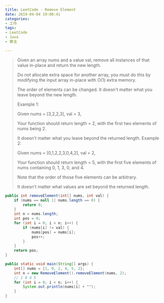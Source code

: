 ```yaml
---
title: LeetCode - Remove Element
date: 2019-04-04 19:00:41
categories:
- 工作
tags:
- LeetCode
- Java
- 算法

---
```

> Given an array nums and a value val, remove all instances of that value in-place and return the new length.
> 
> Do not allocate extra space for another array, you must do this by modifying the input array in-place with O(1) extra memory.
> 
> The order of elements can be changed. It doesn't matter what you leave beyond the new length.
> 
> Example 1:
> 
> Given nums = [3,2,2,3], val = 3,
> 
> Your function should return length = 2, with the first two elements of nums being 2.
> 
> It doesn't matter what you leave beyond the returned length.
> Example 2:
> 
> Given nums = [0,1,2,2,3,0,4,2], val = 2,
> 
> Your function should return length = 5, with the first five elements of nums containing 0, 1, 3, 0, and 4.
> 
> Note that the order of those five elements can be arbitrary.
> 
> It doesn't matter what values are set beyond the returned length.


```java
public int removeElement(int[] nums, int val) {
    if (nums == null || nums.length == 0) {
        return 0;
    }
    int n = nums.length;
    int pos = 0;
    for (int i = 0; i < n; i++) {
        if (nums[i] != val) {
            nums[pos] = nums[i];
            pos++;
        }
    }
    return pos;
}

public static void main(String[] args) {
    int[] nums = {1, 0, 2, 4, 5, 2};
    int n = new RemoveElement().removeElement(nums, 2);
    // 1 0 4 5
    for (int i = 0; i < n; i++) {
        System.out.println(nums[i] + "");
    }
}

```